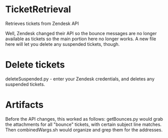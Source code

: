 # TicketRetrieval
Retrieves tickets from Zendesk API

Well, Zendesk changed their API so the bounce messages are no longer available as tickets so the main portion here no longer works. A new file here will let you delete any suspended tickets, though.

# Delete tickets
deleteSuspended.py - enter your Zendesk credentials, and deletes any suspended tickets.

# Artifacts
Before the API changes, this worked as follows:
getBounces.py would grab the attachments for all "bounce" tickets, with certain subject line matches. Then combinedWargs.sh would organize and grep them for the addresses. 
